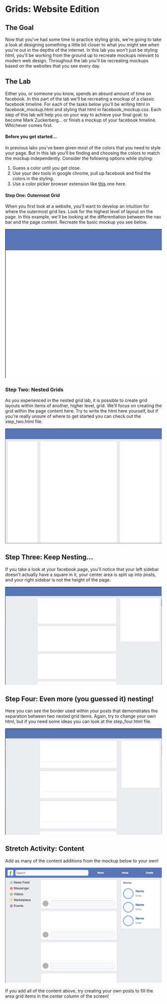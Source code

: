 # Grids: Website Edition

## The Goal
Now that you've had some time to practice styling grids, we're going to take a look at designing something a little bit closer to what you might see when you're out in the depths of the internet. In this lab you won't just be styling html, you'll be working from the ground up to recreate mockups relevant to modern web design. Throughout the lab you'll be recreating mockups based on the websites that you see every day.

## The Lab

Either you, or someone you know, spends an absurd amount of time on facebook. In this part of the lab we'll be recreating a mockup of a classic facebook timeline. For each of the tasks below you'll be writing html in facebook_mockup.html and styling that html in facebook_mockup.css. Each step of this lab will help you on your way to achieve your final goal: to become Mark Zuckerberg... or finish a mockup of your facebook timeline. Whichever comes first.

#### Before you get started...
In previous labs you've been given most of the colors that you need to style your page. But in this lab you'll be finding and choosing the colors to match the mockup independently. Consider the following options while styling:
1. Guess a color until you get close.
2. Use your dev tools in google chrome, pull up facebook and find the colors in the styling.
3. Use a color picker browser extension like [this](https://chrome.google.com/webstore/detail/colorzilla/bhlhnicpbhignbdhedgjhgdocnmhomnp/related?hl=en) one here.

#### Step One: Outermost Grid
When you first look at a website, you'll want to develop an intuition for where the outermost grid lies. Look for the highest level of layout on the page. In this example, we'll be looking at the differentiation between the nav bar and the page content. Recreate the basic mockup you see below.

![](src/facebook_basic.png)

### Step Two: Nested Grids
As you experienced in the nested grid lab, it is possible to create grid layouts within items of another, higher level, grid. We'll focus on creating the grid within the page content here. Try to write the html here yourself, but if you're really unsure of where to get started you can check out the step_two.html file.

![](src/facebook_nested_one.png)

## Step Three: Keep Nesting...
If you take a look at your facebook page, you'll notice that your left sidebar doesn't actually have a square in it, your center area is split up into posts, and your right sidebar is not the height of the page.

![](src/facebook_nested_two.png)

## Step Four: Even more (you guessed it) nesting!
Here you can see the border used within your posts that demonstrates the separation between two nested grid items. Again, try to change your own html, but if you need some ideas you can look at the step_four.html file.

![](src/facebook_grid.png)

## Stretch Activity: Content
Add as many of the content additions from the mockup below to your own!

![](src/facebook_stretch.png)

If you add all of the content above, try creating your own posts to fill the area grid items in the center column of the screen!

